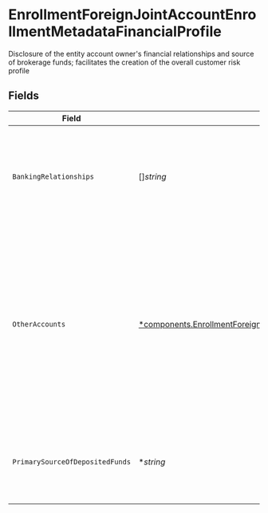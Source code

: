 # EnrollmentForeignJointAccountEnrollmentMetadataFinancialProfile

Disclosure of the entity account owner's financial relationships and source of brokerage funds; facilitates the creation of the overall customer risk profile


## Fields

| Field                                                                                                                                                                          | Type                                                                                                                                                                           | Required                                                                                                                                                                       | Description                                                                                                                                                                    | Example                                                                                                                                                                        |
| ------------------------------------------------------------------------------------------------------------------------------------------------------------------------------ | ------------------------------------------------------------------------------------------------------------------------------------------------------------------------------ | ------------------------------------------------------------------------------------------------------------------------------------------------------------------------------ | ------------------------------------------------------------------------------------------------------------------------------------------------------------------------------ | ------------------------------------------------------------------------------------------------------------------------------------------------------------------------------ |
| `BankingRelationships`                                                                                                                                                         | []*string*                                                                                                                                                                     | :heavy_minus_sign:                                                                                                                                                             | Bank names with whom the entity maintains a relationship with (e.g., accounts held with the bank)                                                                              |                                                                                                                                                                                |
| `OtherAccounts`                                                                                                                                                                | [*components.EnrollmentForeignJointAccountEnrollmentMetadataOtherAccounts](../../models/components/enrollmentforeignjointaccountenrollmentmetadataotheraccounts.md)            | :heavy_minus_sign:                                                                                                                                                             | A customer-disclosed list of other Apex-held accounts owned by the Entity applicant at the time of this account's application; expressed as zero, one, or many account numbers |                                                                                                                                                                                |
| `PrimarySourceOfDepositedFunds`                                                                                                                                                | **string*                                                                                                                                                                      | :heavy_minus_sign:                                                                                                                                                             | The primary source of funds that will be deposited to this account                                                                                                             | Corporate Income                                                                                                                                                               |